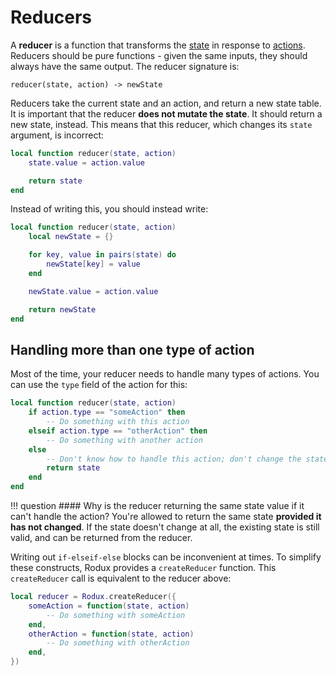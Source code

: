 # Reducers
A **reducer** is a function that transforms the [state](./state.md) in response to [actions](./actions.md). Reducers should be pure functions - given the same inputs, they should always have the same output. The reducer signature is:

```
reducer(state, action) -> newState
```

Reducers take the current state and an action, and return a new state table. It is important that the reducer **does not mutate the state**. It should return a new state, instead. This means that this reducer, which changes its `state` argument, is incorrect:

```lua
local function reducer(state, action)
    state.value = action.value

    return state
end
```

Instead of writing this, you should instead write:

```lua
local function reducer(state, action)
    local newState = {}

    for key, value in pairs(state) do
        newState[key] = value
    end

    newState.value = action.value

    return newState
end
```

## Handling more than one type of action
Most of the time, your reducer needs to handle many types of actions. You can use the `type` field of the action for this:

```lua
local function reducer(state, action)
    if action.type == "someAction" then
        -- Do something with this action
    elseif action.type == "otherAction" then
        -- Do something with another action
    else
        -- Don't know how to handle this action; don't change the state at all
        return state
    end
end
```

!!! question
    #### Why is the reducer returning the same state value if it can't handle the action?
    You're allowed to return the same state **provided it has not changed**. If the state doesn't change at all, the existing state is still valid, and can be returned from the reducer.

Writing out `if-elseif-else` blocks can be inconvenient at times. To simplify these constructs, Rodux provides a `createReducer` function. This `createReducer` call is equivalent to the reducer above:

```lua
local reducer = Rodux.createReducer({
    someAction = function(state, action)
        -- Do something with someAction
    end,
    otherAction = function(state, action)
        -- Do something with otherAction
    end,
})
```
